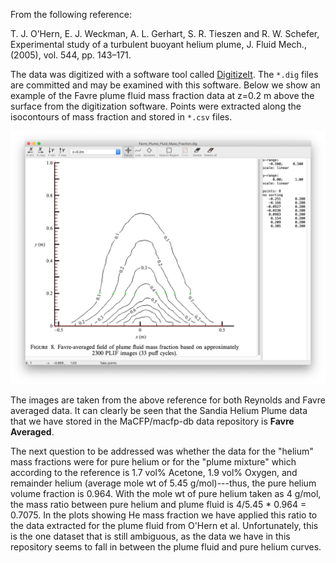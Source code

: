 From the following reference:

T. J. O’Hern, E. J. Weckman, A. L. Gerhart, S. R. Tieszen and R. W. Schefer, Experimental study of a turbulent buoyant helium plume, J. Fluid Mech., (2005), vol. 544, pp. 143–171.

The data was digitized with a software tool called [DigitizeIt](https://www.digitizeit.xyz/).  The `*.dig` files are committed and may be examined with this software.  Below we show an example of the Favre plume fluid mass fraction data at z=0.2 m above the surface from the digitization software.  Points were extracted along the isocontours of mass fraction and stored in `*.csv` files.

![Favre plume fluid at z=0.2m](Favre_plume_fluid_z=0.2m.png)

The images are taken from the above reference for both Reynolds and Favre averaged data.  It can clearly be seen that the Sandia Helium Plume data that we have stored in the MaCFP/macfp-db data repository is **Favre Averaged**.

The next question to be addressed was whether the data for the "helium" mass fractions were for pure helium or for the "plume mixture" which according to the reference is 1.7 vol% Acetone, 1.9 vol% Oxygen, and remainder helium (average mole wt of 5.45 g/mol)---thus, the pure helium volume fraction is 0.964.  With the mole wt of pure helium taken as 4 g/mol, the mass ratio between pure helium and plume fluid is 4/5.45 * 0.964 = 0.7075.  In the plots showing He mass fraction we have applied this ratio to the data extracted for the plume fluid from O'Hern et al.  Unfortunately, this is the one dataset that is still ambiguous, as the data we have in this repository seems to fall in between the plume fluid and pure helium curves.